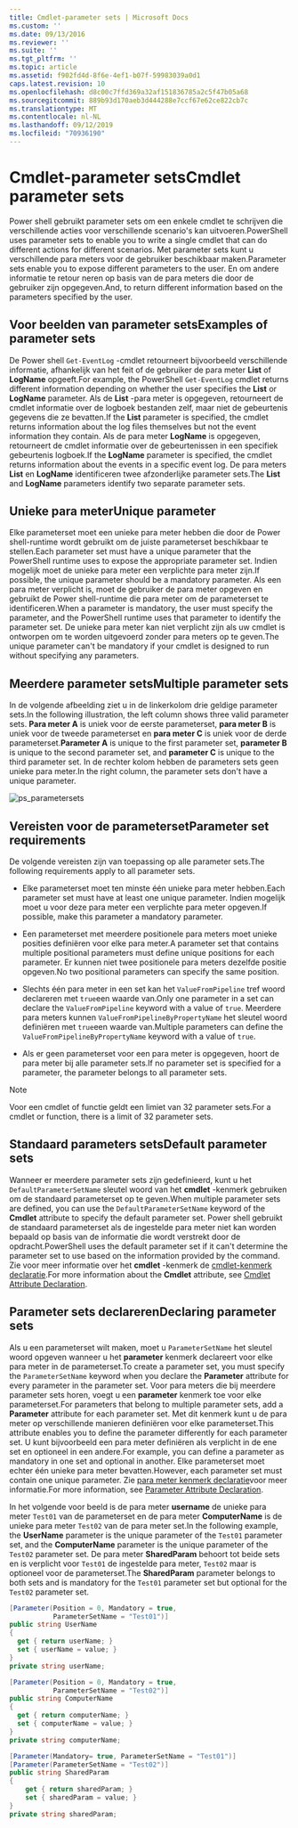 ```yaml
---
title: Cmdlet-parameter sets | Microsoft Docs
ms.custom: ''
ms.date: 09/13/2016
ms.reviewer: ''
ms.suite: ''
ms.tgt_pltfrm: ''
ms.topic: article
ms.assetid: f902fd4d-8f6e-4ef1-b07f-59983039a0d1
caps.latest.revision: 10
ms.openlocfilehash: d8c00c7ffd369a32af151836785a2c5f47b05a68
ms.sourcegitcommit: 889b93d170aeb3d444288e7ccf67e62ce822cb7c
ms.translationtype: MT
ms.contentlocale: nl-NL
ms.lasthandoff: 09/12/2019
ms.locfileid: "70936190"
---
```

# <a name="cmdlet-parameter-sets"></a><span data-ttu-id="33873-102">Cmdlet-parameter sets</span><span class="sxs-lookup"><span data-stu-id="33873-102">Cmdlet parameter sets</span></span>

<span data-ttu-id="33873-103">Power shell gebruikt parameter sets om een enkele cmdlet te schrijven die verschillende acties voor verschillende scenario's kan uitvoeren.</span><span class="sxs-lookup"><span data-stu-id="33873-103">PowerShell uses parameter sets to enable you to write a single cmdlet that can do different actions for different scenarios.</span></span> <span data-ttu-id="33873-104">Met parameter sets kunt u verschillende para meters voor de gebruiker beschikbaar maken.</span><span class="sxs-lookup"><span data-stu-id="33873-104">Parameter sets enable you to expose different parameters to the user.</span></span> <span data-ttu-id="33873-105">En om andere informatie te retour neren op basis van de para meters die door de gebruiker zijn opgegeven.</span><span class="sxs-lookup"><span data-stu-id="33873-105">And, to return different information based on the parameters specified by the user.</span></span>

## <a name="examples-of-parameter-sets"></a><span data-ttu-id="33873-106">Voor beelden van parameter sets</span><span class="sxs-lookup"><span data-stu-id="33873-106">Examples of parameter sets</span></span>

<span data-ttu-id="33873-107">De Power shell `Get-EventLog` -cmdlet retourneert bijvoorbeeld verschillende informatie, afhankelijk van het feit of de gebruiker de para meter **List** of **LogName** opgeeft.</span><span class="sxs-lookup"><span data-stu-id="33873-107">For example, the PowerShell `Get-EventLog` cmdlet returns different information depending on whether the user specifies the **List** or **LogName** parameter.</span></span> <span data-ttu-id="33873-108">Als de **List** -para meter is opgegeven, retourneert de cmdlet informatie over de logboek bestanden zelf, maar niet de gebeurtenis gegevens die ze bevatten.</span><span class="sxs-lookup"><span data-stu-id="33873-108">If the **List** parameter is specified, the cmdlet returns information about the log files themselves but not the event information they contain.</span></span> <span data-ttu-id="33873-109">Als de para meter **LogName** is opgegeven, retourneert de cmdlet informatie over de gebeurtenissen in een specifiek gebeurtenis logboek.</span><span class="sxs-lookup"><span data-stu-id="33873-109">If the **LogName** parameter is specified, the cmdlet returns information about the events in a specific event log.</span></span> <span data-ttu-id="33873-110">De para meters **List** en **LogName** identificeren twee afzonderlijke parameter sets.</span><span class="sxs-lookup"><span data-stu-id="33873-110">The **List** and **LogName** parameters identify two separate parameter sets.</span></span>

## <a name="unique-parameter"></a><span data-ttu-id="33873-111">Unieke para meter</span><span class="sxs-lookup"><span data-stu-id="33873-111">Unique parameter</span></span>

<span data-ttu-id="33873-112">Elke parameterset moet een unieke para meter hebben die door de Power shell-runtime wordt gebruikt om de juiste parameterset beschikbaar te stellen.</span><span class="sxs-lookup"><span data-stu-id="33873-112">Each parameter set must have a unique parameter that the PowerShell runtime uses to expose the appropriate parameter set.</span></span> <span data-ttu-id="33873-113">Indien mogelijk moet de unieke para meter een verplichte para meter zijn.</span><span class="sxs-lookup"><span data-stu-id="33873-113">If possible, the unique parameter should be a mandatory parameter.</span></span> <span data-ttu-id="33873-114">Als een para meter verplicht is, moet de gebruiker de para meter opgeven en gebruikt de Power shell-runtime die para meter om de parameterset te identificeren.</span><span class="sxs-lookup"><span data-stu-id="33873-114">When a parameter is mandatory, the user must specify the parameter, and the PowerShell runtime uses that parameter to identify the parameter set.</span></span> <span data-ttu-id="33873-115">De unieke para meter kan niet verplicht zijn als uw cmdlet is ontworpen om te worden uitgevoerd zonder para meters op te geven.</span><span class="sxs-lookup"><span data-stu-id="33873-115">The unique parameter can't be mandatory if your cmdlet is designed to run without specifying any parameters.</span></span>

## <a name="multiple-parameter-sets"></a><span data-ttu-id="33873-116">Meerdere parameter sets</span><span class="sxs-lookup"><span data-stu-id="33873-116">Multiple parameter sets</span></span>

<span data-ttu-id="33873-117">In de volgende afbeelding ziet u in de linkerkolom drie geldige parameter sets.</span><span class="sxs-lookup"><span data-stu-id="33873-117">In the following illustration, the left column shows three valid parameter sets.</span></span> <span data-ttu-id="33873-118">**Para meter A** is uniek voor de eerste parameterset, **para meter B** is uniek voor de tweede parameterset en **para meter C** is uniek voor de derde parameterset.</span><span class="sxs-lookup"><span data-stu-id="33873-118">**Parameter A** is unique to the first parameter set, **parameter B** is unique to the second parameter set, and **parameter C** is unique to the third parameter set.</span></span> <span data-ttu-id="33873-119">In de rechter kolom hebben de parameters sets geen unieke para meter.</span><span class="sxs-lookup"><span data-stu-id="33873-119">In the right column, the parameter sets don't have a unique parameter.</span></span>

![ps_parametersets](../media/ps-parametersets.gif)

## <a name="parameter-set-requirements"></a><span data-ttu-id="33873-121">Vereisten voor de parameterset</span><span class="sxs-lookup"><span data-stu-id="33873-121">Parameter set requirements</span></span>

<span data-ttu-id="33873-122">De volgende vereisten zijn van toepassing op alle parameter sets.</span><span class="sxs-lookup"><span data-stu-id="33873-122">The following requirements apply to all parameter sets.</span></span>

- <span data-ttu-id="33873-123">Elke parameterset moet ten minste één unieke para meter hebben.</span><span class="sxs-lookup"><span data-stu-id="33873-123">Each parameter set must have at least one unique parameter.</span></span> <span data-ttu-id="33873-124">Indien mogelijk moet u voor deze para meter een verplichte para meter opgeven.</span><span class="sxs-lookup"><span data-stu-id="33873-124">If possible, make this parameter a mandatory parameter.</span></span>

- <span data-ttu-id="33873-125">Een parameterset met meerdere positionele para meters moet unieke posities definiëren voor elke para meter.</span><span class="sxs-lookup"><span data-stu-id="33873-125">A parameter set that contains multiple positional parameters must define unique positions for each parameter.</span></span> <span data-ttu-id="33873-126">Er kunnen niet twee positionele para meters dezelfde positie opgeven.</span><span class="sxs-lookup"><span data-stu-id="33873-126">No two positional parameters can specify the same position.</span></span>

- <span data-ttu-id="33873-127">Slechts één para meter in een set kan het `ValueFromPipeline` tref woord declareren met `true`een waarde van.</span><span class="sxs-lookup"><span data-stu-id="33873-127">Only one parameter in a set can declare the `ValueFromPipeline` keyword with a value of `true`.</span></span>
  <span data-ttu-id="33873-128">Meerdere para meters kunnen `ValueFromPipelineByPropertyName` het sleutel woord definiëren met `true`een waarde van.</span><span class="sxs-lookup"><span data-stu-id="33873-128">Multiple parameters can define the `ValueFromPipelineByPropertyName` keyword with a value of `true`.</span></span>

- <span data-ttu-id="33873-129">Als er geen parameterset voor een para meter is opgegeven, hoort de para meter bij alle parameter sets.</span><span class="sxs-lookup"><span data-stu-id="33873-129">If no parameter set is specified for a parameter, the parameter belongs to all parameter sets.</span></span>

> [!NOTE]
> <span data-ttu-id="33873-130">Voor een cmdlet of functie geldt een limiet van 32 parameter sets.</span><span class="sxs-lookup"><span data-stu-id="33873-130">For a cmdlet or function, there is a limit of 32 parameter sets.</span></span>

## <a name="default-parameter-sets"></a><span data-ttu-id="33873-131">Standaard parameters sets</span><span class="sxs-lookup"><span data-stu-id="33873-131">Default parameter sets</span></span>

<span data-ttu-id="33873-132">Wanneer er meerdere parameter sets zijn gedefinieerd, kunt u het `DefaultParameterSetName` sleutel woord van het **cmdlet** -kenmerk gebruiken om de standaard parameterset op te geven.</span><span class="sxs-lookup"><span data-stu-id="33873-132">When multiple parameter sets are defined, you can use the `DefaultParameterSetName` keyword of the **Cmdlet** attribute to specify the default parameter set.</span></span> <span data-ttu-id="33873-133">Power shell gebruikt de standaard parameterset als de ingestelde para meter niet kan worden bepaald op basis van de informatie die wordt verstrekt door de opdracht.</span><span class="sxs-lookup"><span data-stu-id="33873-133">PowerShell uses the default parameter set if it can't determine the parameter set to use based on the information provided by the command.</span></span> <span data-ttu-id="33873-134">Zie voor meer informatie over het **cmdlet** -kenmerk de [cmdlet-kenmerk declaratie](./cmdlet-attribute-declaration.md).</span><span class="sxs-lookup"><span data-stu-id="33873-134">For more information about the **Cmdlet** attribute, see [Cmdlet Attribute Declaration](./cmdlet-attribute-declaration.md).</span></span>

## <a name="declaring-parameter-sets"></a><span data-ttu-id="33873-135">Parameter sets declareren</span><span class="sxs-lookup"><span data-stu-id="33873-135">Declaring parameter sets</span></span>

<span data-ttu-id="33873-136">Als u een parameterset wilt maken, moet u `ParameterSetName` het sleutel woord opgeven wanneer u het **parameter** kenmerk declareert voor elke para meter in de parameterset.</span><span class="sxs-lookup"><span data-stu-id="33873-136">To create a parameter set, you must specify the `ParameterSetName` keyword when you declare the **Parameter** attribute for every parameter in the parameter set.</span></span> <span data-ttu-id="33873-137">Voor para meters die bij meerdere parameter sets horen, voegt u een **parameter** kenmerk toe voor elke parameterset.</span><span class="sxs-lookup"><span data-stu-id="33873-137">For parameters that belong to multiple parameter sets, add a **Parameter** attribute for each parameter set.</span></span> <span data-ttu-id="33873-138">Met dit kenmerk kunt u de para meter op verschillende manieren definiëren voor elke parameterset.</span><span class="sxs-lookup"><span data-stu-id="33873-138">This attribute enables you to define the parameter differently for each parameter set.</span></span> <span data-ttu-id="33873-139">U kunt bijvoorbeeld een para meter definiëren als verplicht in de ene set en optioneel in een andere.</span><span class="sxs-lookup"><span data-stu-id="33873-139">For example, you can define a parameter as mandatory in one set and optional in another.</span></span> <span data-ttu-id="33873-140">Elke parameterset moet echter één unieke para meter bevatten.</span><span class="sxs-lookup"><span data-stu-id="33873-140">However, each parameter set must contain one unique parameter.</span></span> <span data-ttu-id="33873-141">Zie [para meter kenmerk declaratie](parameter-attribute-declaration.md)voor meer informatie.</span><span class="sxs-lookup"><span data-stu-id="33873-141">For more information, see [Parameter Attribute Declaration](parameter-attribute-declaration.md).</span></span>

<span data-ttu-id="33873-142">In het volgende voor beeld is de para meter **username** de unieke para meter `Test01` van de parameterset en de para meter **ComputerName** is de unieke para meter `Test02` van de para meter set.</span><span class="sxs-lookup"><span data-stu-id="33873-142">In the following example, the **UserName** parameter is the unique parameter of the `Test01` parameter set, and the **ComputerName** parameter is the unique parameter of the `Test02` parameter set.</span></span> <span data-ttu-id="33873-143">De para meter **SharedParam** behoort tot beide sets en is verplicht voor `Test01` de ingestelde para meter, `Test02` maar is optioneel voor de parameterset.</span><span class="sxs-lookup"><span data-stu-id="33873-143">The **SharedParam** parameter belongs to both sets and is mandatory for the `Test01` parameter set but optional for the `Test02` parameter set.</span></span>

```csharp
[Parameter(Position = 0, Mandatory = true,
           ParameterSetName = "Test01")]
public string UserName
{
  get { return userName; }
  set { userName = value; }
}
private string userName;

[Parameter(Position = 0, Mandatory = true,
           ParameterSetName = "Test02")]
public string ComputerName
{
  get { return computerName; }
  set { computerName = value; }
}
private string computerName;

[Parameter(Mandatory= true, ParameterSetName = "Test01")]
[Parameter(ParameterSetName = "Test02")]
public string SharedParam
{
    get { return sharedParam; }
    set { sharedParam = value; }
}
private string sharedParam;
```
